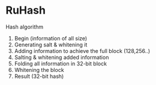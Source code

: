 RuHash
======

Hash algorithm

1. Begin (information of all size) 
2. Generating salt & whitening it
3. Adding information to achieve the full block (128,256..)
4. Salting & whitening added information 
5. Folding all information in 32-bit block 
6. Whitening the block 
7. Result (32-bit hash)
